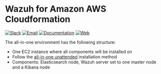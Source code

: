 # Wazuh for Amazon AWS Cloudformation

[![Slack](https://img.shields.io/badge/slack-join-blue.svg)](https://goo.gl/forms/M2AoZC4b2R9A9Zy12)
[![Email](https://img.shields.io/badge/email-join-blue.svg)](https://groups.google.com/forum/#!forum/wazuh)
[![Documentation](https://img.shields.io/badge/docs-view-green.svg)](https://documentation.wazuh.com)
[![Web](https://img.shields.io/badge/web-view-green.svg)](https://wazuh.com)

The all-in-one environment has the following structure:

* One EC2 instance where all components will be installed on
* Follow the [all-in-one unattended](https://documentation.wazuh.com/current/installation-guide/open-distro/all-in-one-deployment/unattended-installation.html) installation method
* Components: Elasticsearch node, Wazuh server set to one master node and a Kibana
node
